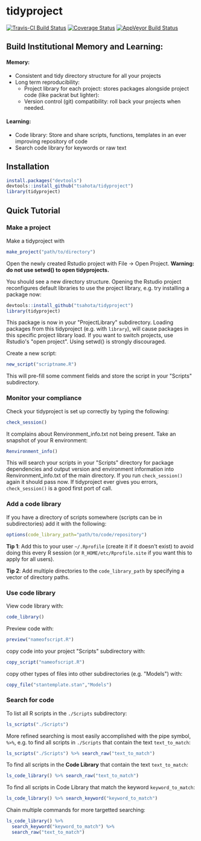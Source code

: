 # tidyproject

[![Travis-CI Build Status](https://travis-ci.org/tsahota/tidyproject.svg?branch=master)](https://travis-ci.org/tsahota/tidyproject)
[![Coverage Status](https://coveralls.io/repos/github/tsahota/tidyproject/badge.svg?branch=master)](https://coveralls.io/github/tsahota/tidyproject?branch=master)
[![AppVeyor Build Status](https://ci.appveyor.com/api/projects/status/github/tsahota/tidyproject?branch=master&svg=true)](https://ci.appveyor.com/project/tsahota/tidyproject)

## Build Institutional Memory and Learning:
 
#### Memory:
* Consistent and tidy directory structure for all your projects
* Long term reproducibility:
  * Project library for each project: stores packages alongside project code (like packrat but lighter): 
  * Version control (git) compatibility: roll back your projects when needed.

#### Learning:
* Code library: Store and share scripts, functions, templates in an ever improving repository of code
* Search code library for keywords or raw text

## Installation

```R
install.packages("devtools")
devtools::install_github("tsahota/tidyproject")
library(tidyproject)
```

## Quick Tutorial

### Make a project
Make a tidyproject with

```R
make_project("path/to/directory")
```
Open the newly created Rstudio project with File -> Open Project. **Warning: do not use setwd() to open tidyprojects.**

You should see a new directory structure.  Opening the Rstudio project reconfigures default libraries to use the project library, e.g. try installing a package now:

```R
devtools::install_github("tsahota/tidyproject")
library(tidyproject)
```

This package is now in your "ProjectLibrary" subdirectory. Loading packages from this tidyproject (e.g. with `library`), will cause packages in this specific project library load. If you want to switch projects, use Rstudio's "open project".  Using setwd() is strongly discouraged.

Create a new script:

```R
new_script("scriptname.R")
```
This will pre-fill some comment fields and store the script in your "Scripts" subdirectory.

### Monitor your compliance

Check your tidyproject is set up correctly by typing the following:

```R
check_session()
```

It complains about Renvironment_info.txt not being present. Take an snapshot of your R environment:

```R
Renvironment_info()
```

This will search your scripts in your "Scripts" directory for package dependencies and output version and environment information into Renvironment_info.txt of the main directory.  If you run `check_session()` again it should pass now.  If tidyproject ever gives you errors, `check_session()` is a good first port of call.


### Add a code library

If you have a directory of scripts somewhere (scripts can be in subdirectories) add it with the following:

```R
options(code_library_path="path/to/code/repository")
```

**Tip 1**: Add this to your user `~/.Rprofile` (create it if it doesn't exist) to avoid doing this every R session (or `R_HOME/etc/Rprofile.site` if you want this to apply for all users).

**Tip 2**: Add multiple directories to the `code_library_path` by specifying a vector of directory paths.

### Use code library

View code library with:

```R
code_library()
```

Preview code with:

```R
preview("nameofscript.R")
```

copy code into your project "Scripts" subdirectory with:

```R
copy_script("nameofscript.R")
```

copy other types of files into other subdirectories (e.g. "Models") with:

```R
copy_file("stantemplate.stan","Models")
```

### Search for code

To list all R scripts in the `./Scripts` subdirectory:

```R
ls_scripts("./Scripts")
```

More refined searching is most easily accomplished with the pipe symbol, `%>%`, e.g. to find all scripts in `./Scripts` that contain the text `text_to_match`:

```R
ls_scripts("./Scripts") %>% search_raw("text_to_match")
```

To find all scripts in the **Code Library** that contain the text `text_to_match`:

```R
ls_code_library() %>% search_raw("text_to_match")
```

To find all scripts in Code Library that match the keyword `keyword_to_match`:

```R
ls_code_library() %>% search_keyword("keyword_to_match")
```

Chain multiple commands for more targetted searching:

```R
ls_code_library() %>%
  search_keyword("keyword_to_match") %>%
  search_raw("text_to_match")
```

